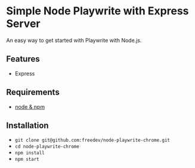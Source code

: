 # Simple Node Playwrite with Express Server

An easy way to get started with Playwrite with Node.js.

## Features

* Express

## Requirements

* [node & npm](https://nodejs.org/en/)

## Installation

* `git clone git@github.com:freedev/node-playwrite-chrome.git`
* `cd node-playwrite-chrome`
* `npm install`
* `npm start`
